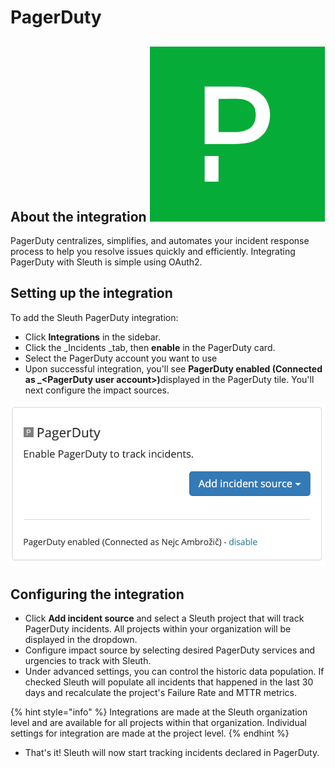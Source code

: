 # PagerDuty

## About the integration <img src="../../../.gitbook/assets/pagerduty-logo.png" alt="" data-size="line">

PagerDuty centralizes, simplifies, and automates your incident response process to help you resolve issues quickly and efficiently. Integrating PagerDuty with Sleuth is simple using OAuth2.

## Setting up the integration

To add the Sleuth PagerDuty integration:

* Click **Integrations** in the sidebar.
* Click the \_Incidents \_tab, then **enable** in the PagerDuty card.
* Select the PagerDuty account you want to use
* Upon successful integration, you'll see **PagerDuty enabled (Connected as \_\<PagerDuty user account>)**&#x64;isplayed in the PagerDuty tile. You'll next configure the impact sources.

![](<../../../.gitbook/assets/screenshot-2021-10-05-at-15.10.07 (1).png>)

## Configuring the integration

* Click **Add incident source** and select a Sleuth project that will track PagerDuty incidents. All projects within your organization will be displayed in the dropdown.
* Configure impact source by selecting desired PagerDuty services and urgencies to track with Sleuth.
* Under advanced settings, you can control the historic data population. If checked Sleuth will populate all incidents that happened in the last 30 days and recalculate the project's Failure Rate and MTTR metrics.

{% hint style="info" %}
Integrations are made at the Sleuth organization level and are available for all projects within that organization. Individual settings for integration are made at the project level.
{% endhint %}

* That's it! Sleuth will now start tracking incidents declared in PagerDuty.
